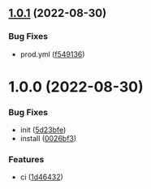 ## [1.0.1](https://github.com/nayoon030303/test-workflow/compare/v1.0.0...v1.0.1) (2022-08-30)


### Bug Fixes

* prod.yml ([f549136](https://github.com/nayoon030303/test-workflow/commit/f549136c9e74d05d298cf1d8eb28b5e568422d43))

# 1.0.0 (2022-08-30)


### Bug Fixes

* init ([5d23bfe](https://github.com/nayoon030303/test-workflow/commit/5d23bfe47d3aa44257a4cdf9f4e6542c45ce443f))
* install ([0026bf3](https://github.com/nayoon030303/test-workflow/commit/0026bf3982217553543d407ec95c443bdec6b1b7))


### Features

* ci ([1d46432](https://github.com/nayoon030303/test-workflow/commit/1d4643286b772635c8145658dd72a14db49d60c9))
